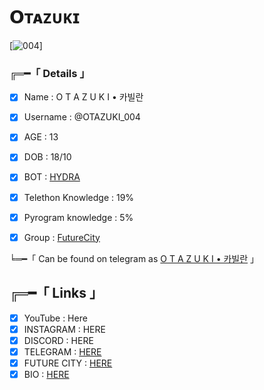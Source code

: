 #  𝗢ᴛᴀᴢᴜᴋɪ

[![004](https://te.legra.ph/file/6c6e0a75e3b222f7e19a0.jpg)]


###  ╔═━「 Details 」

- [x] Name : O T A Z U K I • 카빌란

- [x] Username : @OTAZUKI_004

- [x] AGE : 13

- [x] DOB : 18/10

- [x] BOT : [HYDRA](https://telegram.dog/Hydra_50_bot)

- [x] Telethon Knowledge : 19%

- [x] Pyrogram knowledge : 5%

- [x] Group : [FutureCity](https://telegram.dog/FutureCity004)

╘═━「 Can be found on telegram as [O T A Z U K I • 카빌란](https://telegram.dog/Otazuki_004) 」

## ╔═━「 Links 」

- [x] YouTube : Here
- [x] INSTAGRAM : HERE
- [x] DISCORD : HERE
- [x] TELEGRAM : [HERE](https://t.me/Otazuki_004)
- [x] FUTURE CITY : [HERE](https://telegram.dog/futureCity004)
- [x] BIO : [HERE](https://telegram.dog/Otazuki_bio)
